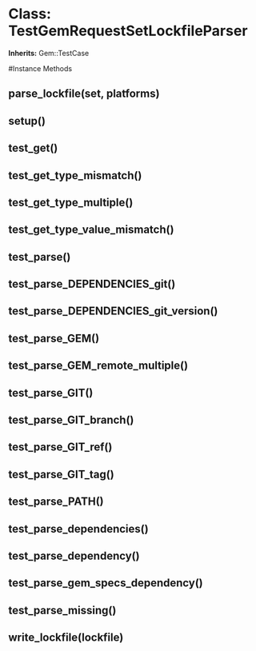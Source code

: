 # Class: TestGemRequestSetLockfileParser
**Inherits:** Gem::TestCase
    




#Instance Methods
## parse_lockfile(set, platforms) [](#method-i-parse_lockfile)

## setup() [](#method-i-setup)

## test_get() [](#method-i-test_get)

## test_get_type_mismatch() [](#method-i-test_get_type_mismatch)

## test_get_type_multiple() [](#method-i-test_get_type_multiple)

## test_get_type_value_mismatch() [](#method-i-test_get_type_value_mismatch)

## test_parse() [](#method-i-test_parse)

## test_parse_DEPENDENCIES_git() [](#method-i-test_parse_DEPENDENCIES_git)

## test_parse_DEPENDENCIES_git_version() [](#method-i-test_parse_DEPENDENCIES_git_version)

## test_parse_GEM() [](#method-i-test_parse_GEM)

## test_parse_GEM_remote_multiple() [](#method-i-test_parse_GEM_remote_multiple)

## test_parse_GIT() [](#method-i-test_parse_GIT)

## test_parse_GIT_branch() [](#method-i-test_parse_GIT_branch)

## test_parse_GIT_ref() [](#method-i-test_parse_GIT_ref)

## test_parse_GIT_tag() [](#method-i-test_parse_GIT_tag)

## test_parse_PATH() [](#method-i-test_parse_PATH)

## test_parse_dependencies() [](#method-i-test_parse_dependencies)

## test_parse_dependency() [](#method-i-test_parse_dependency)

## test_parse_gem_specs_dependency() [](#method-i-test_parse_gem_specs_dependency)

## test_parse_missing() [](#method-i-test_parse_missing)

## write_lockfile(lockfile) [](#method-i-write_lockfile)

